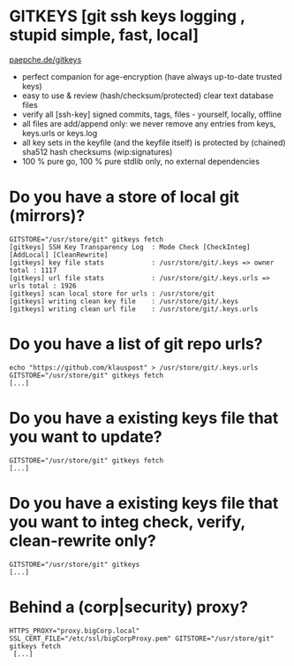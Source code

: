 # GITKEYS  [git ssh keys logging , stupid simple, fast, local]

[paepche.de/gitkeys](https://paepcke.de/gitkeys)
 
- perfect companion for age-encryption (have always up-to-date trusted keys)
- easy to use & review (hash/checksum/protected) clear text database files
- verify all [ssh-key] signed commits, tags, files - yourself, locally, offline 
- all files are add/append only: we never remove any entries from keys, keys.urls or keys.log
- all key sets in the keyfile (and the keyfile itself) is protected by (chained) sha512 hash checksums (wip:signatures)
- 100 % pure go, 100 % pure stdlib only, no external dependencies

# Do you have a store of local git (mirrors)? 

``` Shell
GITSTORE="/usr/store/git" gitkeys fetch
[gitkeys] SSH Key Transparency Log  : Mode Check [CheckInteg] [AddLocal] [CleanRewrite]
[gitkeys] key file stats            : /usr/store/git/.keys => owner total : 1117
[gitkeys] url file stats            : /usr/store/git/.keys.urls => urls total : 1926
[gitkeys] scan local store for urls : /usr/store/git
[gitkeys] writing clean key file    : /usr/store/git/.keys
[gitkeys] writing clean url file    : /usr/store/git/.keys.urls
```

# Do you have a list of git repo urls?

``` Shell
echo "https://github.com/klauspost" > /usr/store/git/.keys.urls
GITSTORE="/usr/store/git" gitkeys fetch
[...]
```

# Do you have a existing keys file that you want to update?

``` Shell
GITSTORE="/usr/store/git" gitkeys fetch
[...]
```

# Do you have a existing keys file that you want to integ check, verify, clean-rewrite only?

``` Shell
GITSTORE="/usr/store/git" gitkeys
[...]
```

# Behind a (corp|security) proxy?

``` Shell
HTTPS_PROXY="proxy.bigCorp.local" SSL_CERT_FILE="/etc/ssl/bigCorpProxy.pem" GITSTORE="/usr/store/git" gitkeys fetch
 [...]
```
